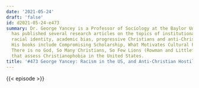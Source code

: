 ```yaml
---
date: '2021-05-24'
draft: 'false'
id: d2021-05-24-e473
summary: Dr. George Yancey is a Professor of Sociology at the Baylor University. He
  has published several research articles on the topics of institutional racial diversity,
  racial identity, academic bias, progressive Christians and anti-Christian hostility.
  His books include Compromising Scholarship, What Motivates Cultural Progressives,
  There is no God, So Many Christians, So Few Lions (Rowman and Littlefield) a book
  that assess Christianophobia in the United States.
title: '#473 George Yancey: Racism in the US, and Anti-Christian Hostility'
---
```

{{< episode >}}
